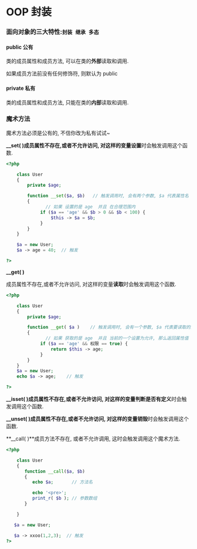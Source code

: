 # OOP 封装

### 面向对象的三大特性:`封装 继承 多态`

#### public 公有

类的成员属性和成员方法, 可以在类的**外部**读取和调用.

如果成员方法前没有任何修饰符, 则默认为 public

#### private 私有

类的成员属性和成员方法, 只能在类的**内部**读取和调用.

### 魔术方法

魔术方法必须是公有的, 不信你改为私有试试~

**\_\_set\( \)**成员属性不存在,或者不允许访问, 对这样的变量**设置**时会触发调用这个函数.

```php
<?php

    class User
    {
        private $age;

        function __set($a, $b)   // 触发调用时, 会有两个参数, $a 代表属性名   $b 代表属性值
        {
               // 如果 设置的是 age  并且 在合理范围内
             if ($a == 'age' && $b > 0 && $b < 100) {
                 $this -> $a = $b;
             } 
        }
    }

    $a = new User;
    $a -> age = 40;  // 触发

?>
```

**\_\_get\( \)**

成员属性不存在,或者不允许访问, 对这样的变量**读取**时会触发调用这个函数.

```php
<?php

    class User
    {
        private $age;

        function __get( $a )    // 触发调用时, 会有一个参数, $a 代表要读取的属性名
        {
               // 如果 获取的是 age  并且 当前的一个设置为允许, 那么返回属性值
             if ($a == 'age' && 权限 == true) {
                 return $this -> age;
             } 
        }
    }
    $a = new User;
    echo $a -> age;    // 触发

?>
```

**\_\_isset\( \)**成员属性不存在,或者不允许访问, 对这样的变量**判断是否有定义**时会触发调用这个函数.

**\_\_unset\( \)**成员属性不存在,或者不允许访问, 对这样的变量**销毁**时会触发调用这个函数.

**\_\_call\( \)**成员方法不存在, 或者不允许调用, 这时会触发调用这个魔术方法.

```php
<?php

    class User
    {
       function __call($a, $b)
       {
          echo $a;       // 方法名

          echo '<pre>';  
          print_r( $b ); // 参数数组   
       }

    }

   $a = new User;

   $a -> xxoo(1,2,3);  // 触发  
?>
```



